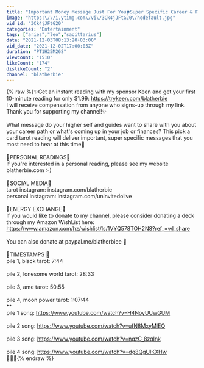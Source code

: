 ```yaml
---
title: "Important Money Message Just For You🍀Super Specific Career & Finances Pick a Card Tarot Reading🔮"
image: "https:\/\/i.ytimg.com\/vi\/3Ck4jJFtG20\/hqdefault.jpg"
vid_id: "3Ck4jJFtG20"
categories: "Entertainment"
tags: ["aries","leo","sagittarius"]
date: "2021-12-03T08:13:20+03:00"
vid_date: "2021-12-02T17:00:05Z"
duration: "PT1H25M26S"
viewcount: "1510"
likeCount: "174"
dislikeCount: "2"
channel: "blatherbie"
---
```

{% raw %}✨Get an instant reading with my sponsor Keen and get your first 10-minute reading for only $1.99: <a rel="nofollow" target="blank" href="https://trykeen.com/blatherbie">https://trykeen.com/blatherbie</a><br />I will receive compensation from anyone who signs-up through my link. Thank you for supporting my channel!✨<br /><br />What message do your higher self and guides want to share with you about your career path or what's coming up in your job or finances? This pick a card tarot reading will deliver important, super specific messages that you most need to hear at this time💌<br /><br />🔮PERSONAL READINGS🔮<br />If you're interested in a personal reading, please see my website blatherbie.com :-)<br /><br />🥰SOCIAL MEDIA🥰<br />tarot instagram: instagram.com/blatherbie<br />personal instagram: instagram.com/uninvitedolive<br /><br />💞ENERGY EXCHANGE💞<br />If you would like to donate to my channel, please consider donating a deck through my Amazon WishList here: <a rel="nofollow" target="blank" href="https://www.amazon.com/hz/wishlist/ls/1VYQ578TOH2N8?ref_=wl_share">https://www.amazon.com/hz/wishlist/ls/1VYQ578TOH2N8?ref_=wl_share</a><br /><br />You can also donate at paypal.me/blatherbiee 💝<br /><br />🌚TIMESTAMPS 🌝<br />pile 1, black tarot: 7:44 <br /><br />pile 2, lonesome world tarot: 28:33<br /><br />pile 3, ame tarot: 50:55<br /><br />pile 4, moon power tarot: 1:07:44<br />**<br />pile 1 song: <a rel="nofollow" target="blank" href="https://www.youtube.com/watch?v=H4NoyUUwGUM">https://www.youtube.com/watch?v=H4NoyUUwGUM</a><br /><br />pile 2 song: <a rel="nofollow" target="blank" href="https://www.youtube.com/watch?v=ufN8MxyMlEQ">https://www.youtube.com/watch?v=ufN8MxyMlEQ</a><br /><br />pile 3 song: <a rel="nofollow" target="blank" href="https://www.youtube.com/watch?v=ngzC_8zqInk">https://www.youtube.com/watch?v=ngzC_8zqInk</a><br /><br />pile 4 song: <a rel="nofollow" target="blank" href="https://www.youtube.com/watch?v=dg8QgUIKXHw">https://www.youtube.com/watch?v=dg8QgUIKXHw</a><br />🥰🌺🍀{% endraw %}

